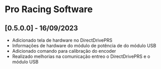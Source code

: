 # Pro Racing Software

## [0.5.0.0] - 16/09/2023

 - Adicionado tela de hardware no DirectDrivePRS
 - Informações de hardware do módulo de potência de do módulo USB
 - Adicionado comando para calibração do encoder
 - Realizado melhorias na comunicação entreo o DirectDrivePRS e o módulo USB